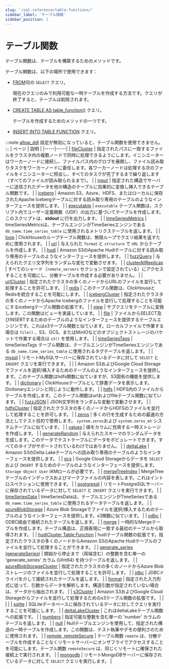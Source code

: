 ```yaml
---
slug: '/sql-reference/table-functions/'
sidebar_label: 'テーブル関数'
sidebar_position: 1
---
```



# テーブル関数

テーブル関数は、テーブルを構築するためのメソッドです。

テーブル関数は、以下の場所で使用できます：

- [FROM](../../sql-reference/statements/select/from.md)句の `SELECT` クエリ。

   現在のクエリのみで利用可能な一時テーブルを作成する方法です。クエリが終了すると、テーブルは削除されます。

- [CREATE TABLE AS table_function()](../../sql-reference/statements/create/table.md) クエリ。

   テーブルを作成するためのメソッドの一つです。

- [INSERT INTO TABLE FUNCTION](/sql-reference/statements/insert-into#inserting-using-a-table-function) クエリ。

:::note
[allow_ddl](/operations/settings/settings#allow_ddl) 設定が無効になっていると、テーブル関数を使用できません。
:::
| ページ | 説明 |
|-----|-----|
| [fileCluster](/sql-reference/table-functions/fileCluster) | 指定されたパスに一致するファイルをクラスタ内の複数ノードで同時に処理できるようにします。イニシエーターはワーカーノードに接続し、ファイルパス内のグロブを展開し、ファイル読み取りタスクをワーカーノードに委任します。各ワーカーノードは処理する次のファイルをイニシエーターに照会し、すべてのタスクが完了するまで繰り返します（すべてのファイルが読み取られるまで）。 |
| [input](/sql-reference/table-functions/input) | 指定された構造でサーバーに送信されたデータを他の構造のテーブルに効果的に変換し挿入できるテーブル関数です。 |
| [iceberg](/sql-reference/table-functions/iceberg) | Amazon S3、Azure、HDFS、またはローカルに保存されたApache Icebergテーブルに対する読み取り専用のテーブルのようなインターフェースを提供します。 |
| [executable](/engines/table-functions/executable) | `executable` テーブル関数は、スクリプト内でユーザー定義関数（UDF）の出力に基づいてテーブルを作成します。このスクリプトは、**stdout** に行を出力します。 |
| [timeSeriesMetrics](/sql-reference/table-functions/timeSeriesMetrics) | timeSeriesMetricsは、テーブルエンジンがTimeSeriesエンジンである `db_name.time_series_table` に使用されるメトリクステーブルを返します。 |
| [loop](/sql-reference/table-functions/loop) | ClickHouseのループテーブル関数は、無限ループでクエリ結果を返すために使用されます。 |
| [url](/sql-reference/table-functions/url) | 与えられた `format` と `structure` で `URL` からテーブルを作成します。 |
| [hudi](/sql-reference/table-functions/hudi) | Amazon S3のApache Hudiテーブルに対する読み取り専用のテーブルのようなインターフェースを提供します。 |
| [fuzzQuery](/sql-reference/table-functions/fuzzQuery) | 与えられたクエリ文字列をランダムな変化で変動させます。 |
| [clusterAllReplicas](/sql-reference/table-functions/cluster) | すべてのシャード（`remote_servers` セクションで設定されている）にアクセスすることを可能にし、分散テーブルを作成する必要がありません。 |
| [urlCluster](/sql-reference/table-functions/urlCluster) | 指定されたクラスタの多くのノードからURLのファイルを並行して処理することを許可します。 |
| [redis](/sql-reference/table-functions/redis) | このテーブル関数は、ClickHouseとRedisを統合することを可能にします。 |
| [icebergCluster](/sql-reference/table-functions/icebergCluster) | 指定されたクラスタの多くのノードからApache Icebergのファイルを並行して処理することを可能にするicebergテーブル関数の拡張です。 |
| [view](/sql-reference/table-functions/view) | サブクエリをテーブルに変換します。この関数はビューを実装しています。 |
| [file](/sql-reference/table-functions/file) | ファイルからSELECT及びINSERTするためのテーブルのようなインターフェースを提供するテーブルエンジンです。これはs3テーブル関数と似ています。ローカルファイルで作業する場合は `file()` 、S3、GCS、またはMinIOなどのオブジェクトストレージのバケットで作業する場合は `s3()` を使用します。 |
| [timeSeriesTags](/sql-reference/table-functions/timeSeriesTags) | timeSeriesTags テーブル関数は、テーブルエンジンがTimeSeriesエンジンである `db_name.time_series_table` に使用されるタグテーブルを返します。 |
| [mysql](/sql-reference/table-functions/mysql) | リモートMySQLサーバーに保存されているデータに対して `SELECT` と `INSERT` クエリを実行できます。 |
| [](/sql-reference/table-functions/s3) | Amazon S3およびGoogle Cloud Storageでファイルを選択/挿入するためのテーブルのようなインターフェースを提供します。このテーブル関数はhdfs関数に似ていますが、S3固有の機能を提供します。 |
| [dictionary](/sql-reference/table-functions/dictionary) | ClickHouseテーブルとして辞書データを表示します。Dictionaryエンジンと同じように動作します。 |
| [hdfs](/sql-reference/table-functions/hdfs) | HDFS内のファイルからテーブルを作成します。このテーブル関数はurlおよびfileテーブル関数に似ています。 |
| [fuzzJSON](/sql-reference/table-functions/fuzzJSON) | JSON文字列をランダムな変動で変動させます。 |
| [hdfsCluster](/sql-reference/table-functions/hdfsCluster) | 指定されたクラスタの多くのノードからHDFSのファイルを並行して処理することを許可します。 |
| [zeros](/sql-reference/table-functions/zeros) | 多くの行を生成するための最速の方法としてテスト目的で使用します。 `system.zeros`および `system.zeros_mt` システムテーブルに似ています。 |
| [values](/sql-reference/table-functions/values) | 値をカラムに充填する一時ストレージを作成します。 |
| [generateRandom](/sql-reference/table-functions/generate) | 与えられたスキーマのランダムデータを生成します。このデータでテストテーブルにデータをポピュレートできます。すべてのタイプがサポートされているわけではありません。 |
| [deltaLake](/sql-reference/table-functions/deltalake) | Amazon S3のDelta Lakeテーブルへの読み取り専用のテーブルのようなインターフェースを提供します。 |
| [gcs](/sql-reference/table-functions/gcs) | Google Cloud Storageからデータを `SELECT` および `INSERT` するためのテーブルのようなインターフェースを提供します。 `Storage Object User` IAMロールが必要です。 |
| [mergeTreeIndex](/sql-reference/table-functions/mergeTreeIndex) | MergeTreeテーブルのインデックスおよびマークファイルの内容を表します。これはイントロスペクションに使用できます。 |
| [postgresql](/sql-reference/table-functions/postgresql) | リモートPostgreSQLサーバーに保存されているデータに対して `SELECT` と `INSERT` クエリを実行できます。 |
| [timeSeriesData](/sql-reference/table-functions/timeSeriesData) | timeSeriesDataは、テーブルエンジンがTimeSeriesである `db_name.time_series_table` に使用されるデータテーブルを返します。 |
| [azureBlobStorage](/sql-reference/table-functions/azureBlobStorage) | Azure Blob Storageでファイルを選択/挿入するためのテーブルのようなインターフェースを提供します。s3関数に似ています。 |
| [odbc](/sql-reference/table-functions/odbc) | ODBC経由で接続されたテーブルを返します。 |
| [merge](/sql-reference/table-functions/merge) | 一時的なMergeテーブルを作成します。テーブル構造は、正規表現に一致する最初のテーブルから取得されます。 |
| [hudiCluster Table Function](/sql-reference/table-functions/hudiCluster) | hudiテーブル関数の拡張です。指定されたクラスタの多くのノードからAmazon S3のApache Hudiテーブルのファイルを並行して処理することができます。 |
| [generate_series (generateSeries)](/sql-reference/table-functions/generate_series) | 開始から停止まで（両端含む）の整数を含む単一の 'generate_series' カラム (UInt64) を持つテーブルを返します。 |
| [azureBlobStorageCluster](/sql-reference/table-functions/azureBlobStorageCluster) | 指定されたクラスタの多くのノードからAzure Blobストレージのファイルを並行して処理することを許可します。 |
| [jdbc](/sql-reference/table-functions/jdbc) | JDBCドライバを介して接続されたテーブルを返します。 |
| [format](/sql-reference/table-functions/format) | 指定された入力形式に従って、引数からデータを解析します。構造引数が指定されていない場合は、データから抽出されます。 |
| [s3Cluster](/sql-reference/table-functions/s3Cluster) | Amazon S3およびGoogle Cloud Storageからファイルを並行して処理するためのs3テーブル関数の拡張です。 |
| [](/sql-reference/table-functions/generateSeries) |  |
| [sqlite](/sql-reference/table-functions/sqlite) | SQLiteデータベースに保存されているデータに対してクエリを実行することを可能にします。 |
| [deltaLakeCluster](/sql-reference/table-functions/deltalakeCluster) | これはdeltaLakeテーブル関数への拡張です。 |
| [numbers](/sql-reference/table-functions/numbers) | 指定可能な整数を含む単一の 'number' カラムのテーブルを返します。 |
| [null](/sql-reference/table-functions/null) | Nullテーブルエンジンを使用して、指定された構造の一時テーブルを作成します。この関数は、テスト執筆やデモの便利さのために使用されます。 |
| [remote, remoteSecure](/sql-reference/table-functions/remote) | テーブル関数 `remote` は、分散テーブルを作成することなくリモートサーバーにオンザフライでアクセスすることを可能にします。テーブル関数 `remoteSecure` は、同じくリモートに確保された接続上で実行されます。 |
| [mongodb](/sql-reference/table-functions/mongodb) | リモートMongoDBサーバーに保存されているデータに対して `SELECT` クエリを実行します。 |

